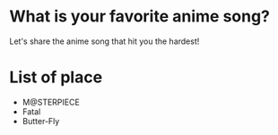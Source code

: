 # What is your favorite anime song?
Let's share the anime song that hit you the hardest! 

# List of place
- M@STERPIECE
- Fatal
- Butter-Fly
